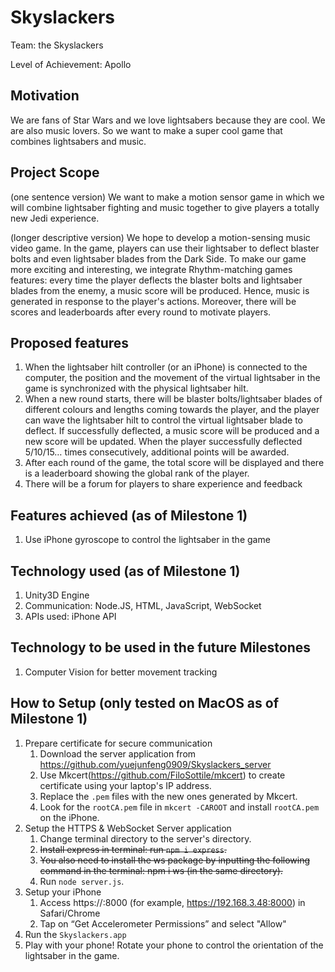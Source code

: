# Skyslackers
Team: the Skyslackers

Level of Achievement: Apollo

## Motivation
We are fans of Star Wars and we love lightsabers because they are cool. We are also music lovers. So we want to make a super cool game that combines lightsabers and music. 

## Project Scope
(one sentence version) We want to make a motion sensor game in which we will combine lightsaber fighting and music together to give players a totally new Jedi experience.

(longer descriptive version) We hope to develop a motion-sensing music video game. In the game, players can use their lightsaber to deflect blaster bolts and even lightsaber blades from the Dark Side. To make our game more exciting and interesting, we integrate Rhythm-matching games features: every time the player deflects the blaster bolts and lightsaber blades from the enemy, a music score will be produced. Hence, music is generated in response to the player's actions. Moreover, there will be scores and leaderboards after every round to motivate players.

## Proposed features
1. When the lightsaber hilt controller (or an iPhone) is connected to the computer, the position and the movement of the virtual lightsaber in the game is synchronized with the physical lightsaber hilt.
1. When a new round starts, there will be blaster bolts/lightsaber blades of different colours and lengths coming towards the player, and the player can wave the lightsaber hilt to control the virtual lightsaber blade to deflect. If successfully deflected, a music score will be produced and a new score will be updated. When the player successfully deflected 5/10/15… times consecutively, additional points will be awarded.
1. After each round of the game, the total score will be displayed and there is a leaderboard showing the global rank of the player.
1. There will be a forum for players to share experience and feedback

## Features achieved (as of Milestone 1)
1. Use iPhone gyroscope to control the lightsaber in the game

## Technology used (as of Milestone 1)
1. Unity3D Engine
1. Communication: Node.JS, HTML, JavaScript, WebSocket
1. APIs used: iPhone API

## Technology to be used in the future Milestones
1. Computer Vision for better movement tracking

## How to Setup (only tested on MacOS as of Milestone 1)

1. Prepare certificate for secure communication
   1. Download the server application from https://github.com/yuejunfeng0909/Skyslackers_server
   2. Use Mkcert(https://github.com/FiloSottile/mkcert) to create certificate using your laptop's IP address.
   3. Replace the `.pem` files with the new ones generated by Mkcert.
   4. Look for the `rootCA.pem` file in `mkcert -CAROOT` and install `rootCA.pem` on the iPhone.
1. Setup the HTTPS & WebSocket Server application
   1. Change terminal directory to the server's directory.
   2. ~~Install express in terminal: run `npm i express`.~~
   3. ~~You also need to install the ws package by inputting the following command in the terminal: npm i ws (in the same directory).~~
   4. Run `node server.js`. 
1. Setup your iPhone
   1. Access https://<your ip address>:8000 (for example, https://192.168.3.48:8000) in Safari/Chrome
   1. Tap on “Get Accelerometer Permissions” and select "Allow"
1. Run the `Skyslackers.app`
1. Play with your phone! Rotate your phone to control the orientation of the lightsaber in the game.
